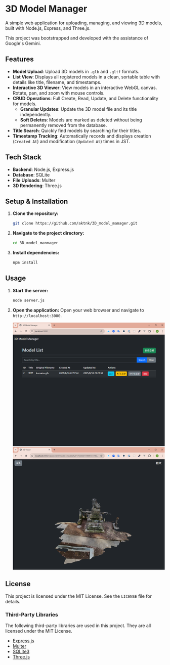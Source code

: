 # 3D Model Manager

A simple web application for uploading, managing, and viewing 3D models, built with Node.js, Express, and Three.js.

This project was bootstrapped and developed with the assistance of Google's Gemini.

## Features

- **Model Upload**: Upload 3D models in `.glb` and `.gltf` formats.
- **List View**: Displays all registered models in a clean, sortable table with details like title, filename, and timestamps.
- **Interactive 3D Viewer**: View models in an interactive WebGL canvas. Rotate, pan, and zoom with mouse controls.
- **CRUD Operations**: Full Create, Read, Update, and Delete functionality for models.
  - **Granular Updates**: Update the 3D model file and its title independently.
  - **Soft Deletes**: Models are marked as deleted without being permanently removed from the database.
- **Title Search**: Quickly find models by searching for their titles.
- **Timestamp Tracking**: Automatically records and displays creation (`Created At`) and modification (`Updated At`) times in JST.

## Tech Stack

- **Backend**: Node.js, Express.js
- **Database**: SQLite
- **File Uploads**: Multer
- **3D Rendering**: Three.js

## Setup & Installation

1. **Clone the repository:**

   ```sh
   git clone https://github.com/aktnk/3D_model_manager.git
   ```

2. **Navigate to the project directory:**

   ```sh
   cd 3D_model_mannager
   ```

3. **Install dependencies:**
   ```sh
   npm install
   ```

## Usage

1. **Start the server:**

   ```sh
   node server.js
   ```

2. **Open the application:**
   Open your web browser and navigate to `http://localhost:3000`.

   ![image of index.html](sample/index.png)
   ![image of viewer.html](sample/viewer.png)

## License

This project is licensed under the MIT License. See the `LICENSE` file for details.

### Third-Party Libraries

The following third-party libraries are used in this project. They are all licensed under the MIT License.

- [Express.js](https://expressjs.com/)
- [Multer](https://github.com/expressjs/multer)
- [SQLite3](https://github.com/TryGhost/node-sqlite3)
- [Three.js](https://threejs.org/)

